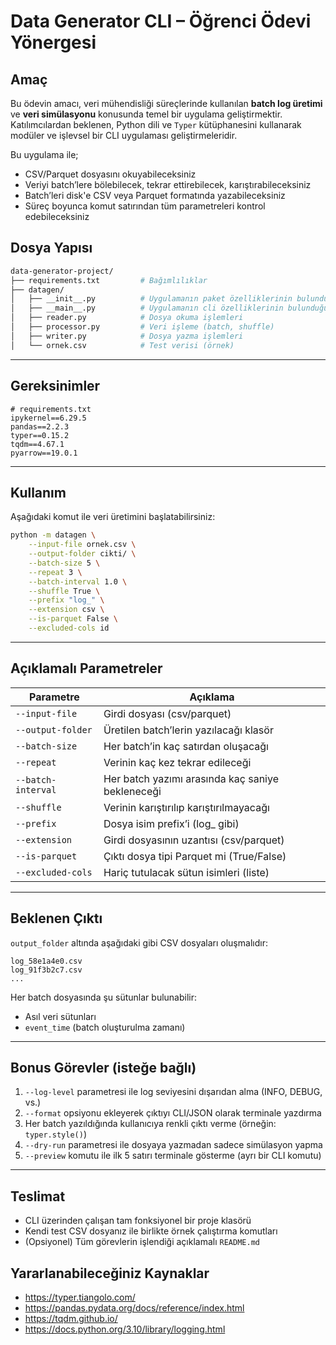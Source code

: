 # Data Generator CLI – Öğrenci Ödevi Yönergesi

## Amaç

Bu ödevin amacı, veri mühendisliği süreçlerinde kullanılan **batch log üretimi** ve **veri simülasyonu** konusunda temel bir uygulama geliştirmektir. Katılımcılardan beklenen, Python dili ve `Typer` kütüphanesini kullanarak modüler ve işlevsel bir CLI uygulaması geliştirmeleridir.

Bu uygulama ile;
- CSV/Parquet dosyasını okuyabileceksiniz
- Veriyi batch’lere bölebilecek, tekrar ettirebilecek, karıştırabileceksiniz
- Batch’leri disk'e CSV veya Parquet formatında yazabileceksiniz
- Süreç boyunca komut satırından tüm parametreleri kontrol edebileceksiniz

## Dosya Yapısı

```bash
data-generator-project/
├── requirements.txt         # Bağımlılıklar
├── datagen/             
│   ├── __init__.py          # Uygulamanın paket özelliklerinin bulunduğu modül.
│   ├── __main__.py          # Uygulamanın cli özelliklerinin bulunduğu modül.
│   ├── reader.py            # Dosya okuma işlemleri
│   ├── processor.py         # Veri işleme (batch, shuffle)
│   ├── writer.py            # Dosya yazma işlemleri
│   └── ornek.csv            # Test verisi (örnek)
```

---

## Gereksinimler

```
# requirements.txt
ipykernel==6.29.5
pandas==2.2.3
typer==0.15.2
tqdm==4.67.1
pyarrow==19.0.1
```

---

## Kullanım
Aşağıdaki komut ile veri üretimini başlatabilirsiniz:

```bash
python -m datagen \
    --input-file ornek.csv \
    --output-folder cikti/ \
    --batch-size 5 \
    --repeat 3 \
    --batch-interval 1.0 \
    --shuffle True \
    --prefix "log_" \
    --extension csv \
    --is-parquet False \
    --excluded-cols id
```

---

## Açıklamalı Parametreler
| Parametre              | Açıklama |
|------------------------|----------|
| `--input-file`         | Girdi dosyası (csv/parquet) |
| `--output-folder`      | Üretilen batch’lerin yazılacağı klasör |
| `--batch-size`         | Her batch’in kaç satırdan oluşacağı |
| `--repeat`             | Verinin kaç kez tekrar edileceği |
| `--batch-interval`     | Her batch yazımı arasında kaç saniye bekleneceği |
| `--shuffle`            | Verinin karıştırılıp karıştırılmayacağı |
| `--prefix`             | Dosya isim prefix’i (log_ gibi) |
| `--extension`          | Girdi dosyasının uzantısı (csv/parquet) |
| `--is-parquet`         | Çıktı dosya tipi Parquet mi (True/False) |
| `--excluded-cols`      | Hariç tutulacak sütun isimleri (liste) |

---

## Beklenen Çıktı
`output_folder` altında aşağıdaki gibi CSV dosyaları oluşmalıdır:

```text
log_58e1a4e0.csv
log_91f3b2c7.csv
...
```

Her batch dosyasında şu sütunlar bulunabilir:
- Asıl veri sütunları
- `event_time` (batch oluşturulma zamanı)

---

## Bonus Görevler (isteğe bağlı)

1. `--log-level` parametresi ile log seviyesini dışarıdan alma (INFO, DEBUG, vs.)
2. `--format` opsiyonu ekleyerek çıktıyı CLI/JSON olarak terminale yazdırma
3. Her batch yazıldığında kullanıcıya renkli çıktı verme (örneğin: `typer.style()`)
4. `--dry-run` parametresi ile dosyaya yazmadan sadece simülasyon yapma
5. `--preview` komutu ile ilk 5 satırı terminale gösterme (ayrı bir CLI komutu)

---

## Teslimat
- CLI üzerinden çalışan tam fonksiyonel bir proje klasörü
- Kendi test CSV dosyanız ile birlikte örnek çalıştırma komutları
- (Opsiyonel) Tüm görevlerin işlendiği açıklamalı `README.md`

## Yararlanabileceğiniz Kaynaklar

- https://typer.tiangolo.com/
- https://pandas.pydata.org/docs/reference/index.html
- https://tqdm.github.io/
- https://docs.python.org/3.10/library/logging.html
